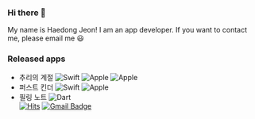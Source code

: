 ### Hi there 👋 
My name is Haedong Jeon! I am an app developer. If you want to contact me, please email me 😃
### Released apps       
* 추리의 계절 ![Swift](https://img.shields.io/badge/-Swift-gray?logo=swift) ![Apple](https://img.shields.io/badge/-iPhone-black?logo=apple) ![Apple](https://img.shields.io/badge/-iPad-black?logo=apple)                           
* 퍼스트 킨더 ![Swift](https://img.shields.io/badge/-Swift-gray?logo=swift) ![Apple](https://img.shields.io/badge/-iPhone-black?logo=apple)
* 필링 노트  ![Dart]("https://img.shields.io/badge/-Dart-gray?logo=dart")    
[![Hits](https://hits.seeyoufarm.com/api/count/incr/badge.svg?url=https%3A%2F%2Fgithub.com%2FHaedong-Jeon%2FHaedong-Jeon&count_bg=%233DA1C8&title_bg=%23555555&icon=&icon_color=%23E7E7E7&title=hits&edge_flat=false)](https://hits.seeyoufarm.com)   [![Gmail Badge](https://img.shields.io/badge/Gmail-d14836?style=flat-square&logo=Gmail&logoColor=white&link=mailto:goehd2538@gmail.com)](mailto:goehd2538@gmail.com)

